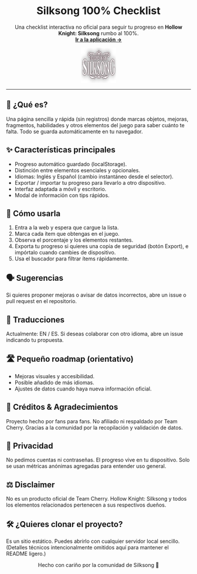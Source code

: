 <h1 align="center">Silksong 100% Checklist</h1>
<p align="center">
Una checklist interactiva no oficial para seguir tu progreso en <strong>Hollow Knight: Silksong</strong> rumbo al 100%.
<br>
<a href="https://checklistsilksong.com" target="_blank"><b>Ir a la aplicación →</b></a>
</p>

<p align="center">
<img src="assets/images/ss3.png" alt="Silksong logo" width="96" height="96">
</p>

---

## 🌟 ¿Qué es?
Una página sencilla y rápida (sin registros) donde marcas objetos, mejoras, fragmentos, habilidades y otros elementos del juego para saber cuánto te falta. Todo se guarda automáticamente en tu navegador.

## ✨ Características principales
- Progreso automático guardado (localStorage).
- Distinción entre elementos esenciales y opcionales.
- Idiomas: Inglés y Español (cambio instantáneo desde el selector).
- Exportar / importar tu progreso para llevarlo a otro dispositivo.
- Interfaz adaptada a móvil y escritorio.
- Modal de información con tips rápidos.

## 🚀 Cómo usarla
1. Entra a la web y espera que cargue la lista.
2. Marca cada ítem que obtengas en el juego.
3. Observa el porcentaje y los elementos restantes.
4. Exporta tu progreso si quieres una copia de seguridad (botón Export), e impórtalo cuando cambies de dispositivo.
5. Usa el buscador para filtrar ítems rápidamente.

## 🗣 Sugerencias
Si quieres proponer mejoras o avisar de datos incorrectos, abre un issue o pull request en el repositorio.

## 🧩 Traducciones
Actualmente: EN / ES. Si deseas colaborar con otro idioma, abre un issue indicando tu propuesta.

## 🛣 Pequeño roadmap (orientativo)
- Mejoras visuales y accesibilidad.
- Posible añadido de más idiomas.
- Ajustes de datos cuando haya nueva información oficial.

## 🙌 Créditos & Agradecimientos
Proyecto hecho por fans para fans. No afiliado ni respaldado por Team Cherry. Gracias a la comunidad por la recopilación y validación de datos.

## 📄 Privacidad
No pedimos cuentas ni contraseñas. El progreso vive en tu dispositivo. Solo se usan métricas anónimas agregadas para entender uso general.

## ⚖️ Disclaimer
No es un producto oficial de Team Cherry. Hollow Knight: Silksong y todos los elementos relacionados pertenecen a sus respectivos dueños.

## 🛠 ¿Quieres clonar el proyecto?
Es un sitio estático. Puedes abrirlo con cualquier servidor local sencillo. (Detalles técnicos intencionalmente omitidos aquí para mantener el README ligero.)

<p align="center">Hecho con cariño por la comunidad de Silksong 🐛</p>

